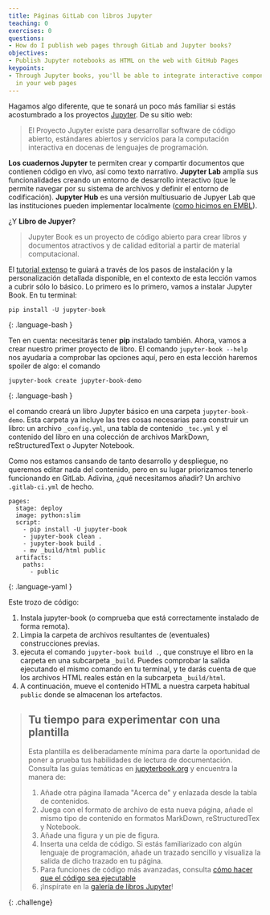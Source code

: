 ```yaml
---
title: Páginas GitLab con libros Jupyter
teaching: 0
exercises: 0
questions:
- How do I publish web pages through GitLab and Jupyter books?
objectives:
- Publish Jupyter notebooks as HTML on the web with GitHub Pages
keypoints:
- Through Jupyter books, you'll be able to integrate interactive components and code
  in your web pages
---
```



Hagamos algo diferente, que te sonará un poco más familiar si estás acostumbrado a los
proyectos [Jupyter](https://jupyter.org/). De su sitio web:
> El Proyecto Jupyter existe para desarrollar software de código abierto, estándares
> abiertos y servicios para la computación interactiva en docenas de lenguajes de
> programación.

**Los cuadernos Jupyter** te permiten crear y compartir documentos que contienen código
en vivo, así como texto narrativo. **Jupyter Lab** amplía sus funcionalidades creando un
entorno de desarrollo interactivo (que le permite navegar por su sistema de archivos y
definir el entorno de codificación). **Jupyter Hub** es una versión multiusuario de
Jupyer Lab que las instituciones pueden implementar localmente ([como hicimos en EMBL](https://jupyterhub.embl.de/)).

¿Y **Libro de Jupyer**?
> Jupyter Book es un proyecto de código abierto para crear libros y documentos
> atractivos y de calidad editorial a partir de material computacional.

El [tutorial extenso](https://jupyterbook.org/start/your-first-book.html) te guiará a
través de los pasos de instalación y la personalización detallada disponible, en el
contexto de esta lección vamos a cubrir sólo lo básico. Lo primero es lo primero, vamos
a instalar Jupyter Book. En tu terminal:

~~~
pip install -U jupyter-book
~~~
>
{: .language-bash }

Ten en cuenta: necesitarás tener **pip** instalado también. Ahora, vamos a crear nuestro
primer proyecto de libro. El comando `jupyter-book --help` nos ayudaría a comprobar las
opciones aquí, pero en esta lección haremos spoiler de algo: el comando

~~~
jupyter-book create jupyter-book-demo
~~~
>
{: .language-bash }

el comando creará un libro Jupyter básico en una carpeta `jupyter-book-demo`. Esta
carpeta ya incluye las tres cosas necesarias para construir un libro: un archivo
`_config.yml`, una tabla de contenido `_toc.yml` y el contenido del libro en una
colección de archivos MarkDown, reStructuredText o Jupyter Notebook.

Como nos estamos cansando de tanto desarrollo y despliegue, no queremos editar nada del
contenido, pero en su lugar priorizamos tenerlo funcionando en GitLab. Adivina, ¿qué
necesitamos añadir? Un archivo `.gitlab-ci.yml` de hecho.

~~~
pages:
  stage: deploy
  image: python:slim
  script:
    - pip install -U jupyter-book
    - jupyter-book clean .
    - jupyter-book build .
    - mv _build/html public
  artifacts:
    paths:
      - public
~~~
>
{: .language-yaml }

Este trozo de código:
1. Instala jupyter-book (o comprueba que está correctamente instalado de forma remota).
2. Limpia la carpeta de archivos resultantes de (eventuales) construcciones previas.
3. ejecuta el comando `jupyter-book build .`, que construye el libro en la carpeta en
   una subcarpeta `_build`. Puedes comprobar la salida ejecutando el mismo comando en tu
   terminal, y te darás cuenta de que los archivos HTML reales están en la subcarpeta
   `_build/html`.
4. A continuación, mueve el contenido HTML a nuestra carpeta habitual `public` donde se
   almacenan los artefactos.

> ## Tu tiempo para experimentar con una plantilla
> Esta plantilla es deliberadamente mínima para darte la oportunidad de poner a prueba
> tus habilidades de lectura de documentación. Consulta las guías temáticas en
> [jupyterbook.org](https://jupyterbook.org/intro.html) y encuentra la manera de:
> 1. Añade otra página llamada "Acerca de" y enlazada desde la tabla de contenidos.
> 2. Juega con el formato de archivo de esta nueva página, añade el mismo tipo de
>    contenido en formatos MarkDown, reStructuredTex y Notebook.
> 3. Añade una figura y un pie de figura.
> 4. Inserta una celda de código. Si estás familiarizado con algún lenguaje de
>    programación, añade un trazado sencillo y visualiza la salida de dicho trazado en
>    tu página.
> 5. Para funciones de código más avanzadas, consulta [cómo hacer que el código sea ejecutable](https://jupyterbook.org/interactive/thebe.html)
> 6. ¡Inspírate en la [galería de libros Jupyter](https://executablebooks.org/en/latest/gallery.html)!
>
{: .challenge}



